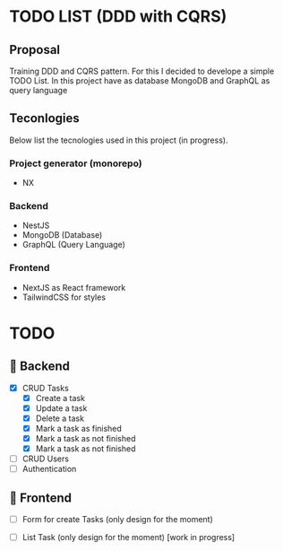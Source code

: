 # TODO LIST (DDD with CQRS)

## Proposal

Training DDD and CQRS pattern. For this I decided to develope a simple TODO List.
In this project have as database MongoDB and GraphQL as query language

## Teconlogies
Below list the tecnologies used in this project (in progress).

### Project generator (monorepo)
- NX

### Backend
- NestJS
- MongoDB (Database)
- GraphQL (Query Language)

### Frontend
- NextJS as React framework
- TailwindCSS for styles

# TODO
## 🔧 Backend
- [x] CRUD Tasks
  - [x] Create a task
  - [x] Update a task
  - [x] Delete a task
  - [x] Mark a task as finished
  - [x] Mark a task as not finished
  - [x] Mark a task as not finished
- [ ] CRUD Users
- [ ] Authentication
## 🎨 Frontend
- [ ] Form for create Tasks (only design for the moment)
- [ ] List Task (only design for the moment) [work in progress]

